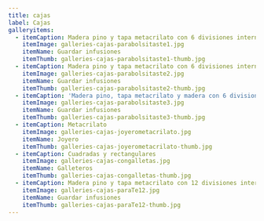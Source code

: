 ```yaml
---
title: cajas
label: Cajas
galleryitems:
  - itemCaption: Madera pino y tapa metacrilato con 6 divisiones internas...según necesidad
    itemImage: galleries-cajas-parabolsitaste1.jpg
    itemName: Guardar infusiones
    itemThumb: galleries-cajas-parabolsitaste1-thumb.jpg
  - itemCaption: Madera pino y tapa metacrilato con 6 divisiones internas
    itemImage: galleries-cajas-parabolsitaste2.jpg
    itemName: Guardar infusiones
    itemThumb: galleries-cajas-parabolsitaste2-thumb.jpg
  - itemCaption: 'Madera pino, tapa metacrilato y madera con 6 divisiones internas'
    itemImage: galleries-cajas-parabolsitaste3.jpg
    itemName: Guardar infusiones
    itemThumb: galleries-cajas-parabolsitaste3-thumb.jpg
  - itemCaption: Metacrilato
    itemImage: galleries-cajas-joyerometacrilato.jpg
    itemName: Joyero
    itemThumb: galleries-cajas-joyerometacrilato-thumb.jpg
  - itemCaption: Cuadradas y rectangulares
    itemImage: galleries-cajas-congalletas.jpg
    itemName: Galleteros
    itemThumb: galleries-cajas-congalletas-thumb.jpg
  - itemCaption: Madera pino y tapa metacrilato con 12 divisiones internas
    itemImage: galleries-cajas-paraTe12.jpg
    itemName: Guardar infusiones
    itemThumb: galleries-cajas-paraTe12-thumb.jpg
---
```


